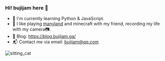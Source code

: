 ### Hi! bujijam here 👋

- 🌱 I'm currently learning Python & JavaScript.
- 💬 I like playing [manyland](https://manyland.com/) and minecraft with my friend, recording my life with my camera📷.
- 📝 Blog: https://blog.bujijam.ga/
- 📬 Contact me via email: [bujijam@qq.com](mailto://bujijam@qq.com/)

![sitting_cat](https://s1.ax1x.com/2023/03/04/ppAXAkn.md.jpg)

<!--
![blurry_cat](https://s1.ax1x.com/2022/09/19/xCFhTJ.md.jpg)
-->

<!--
**bujijam/bujijam** is a ✨ _special_ ✨ repository because its `README.md` (this file) appears on your GitHub profile.

Here are some ideas to get you started:

- 🔭 I’m currently working on ...
- 🌱 I’m currently learning ...
- 👯 I’m looking to collaborate on ...
- 🤔 I’m looking for help with ...
- 💬 Ask me about ...
- 📫 How to reach me: ...
- 😄 Pronouns: ...
- ⚡ Fun fact: ...
-->

